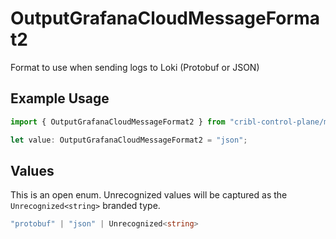 # OutputGrafanaCloudMessageFormat2

Format to use when sending logs to Loki (Protobuf or JSON)

## Example Usage

```typescript
import { OutputGrafanaCloudMessageFormat2 } from "cribl-control-plane/models";

let value: OutputGrafanaCloudMessageFormat2 = "json";
```

## Values

This is an open enum. Unrecognized values will be captured as the `Unrecognized<string>` branded type.

```typescript
"protobuf" | "json" | Unrecognized<string>
```